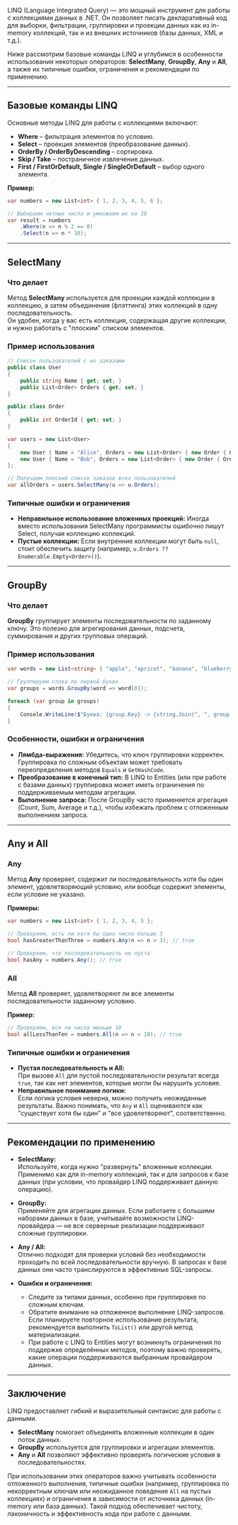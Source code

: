 LINQ (Language Integrated Query) — это мощный инструмент для работы с коллекциями данных в .NET. Он позволяет писать декларативный код для выборки, фильтрации, группировки и проекции данных как из in-memory коллекций, так и из внешних источников (базы данных, XML и т.д.).

Ниже рассмотрим базовые команды LINQ и углубимся в особенности использования некоторых операторов: **SelectMany**, **GroupBy**, **Any** и **All**, а также их типичные ошибки, ограничения и рекомендации по применению.

---

## Базовые команды LINQ

Основные методы LINQ для работы с коллекциями включают:

- **Where** – фильтрация элементов по условию.
- **Select** – проекция элементов (преобразование данных).
- **OrderBy / OrderByDescending** – сортировка.
- **Skip / Take** – постраничное извлечение данных.
- **First / FirstOrDefault, Single / SingleOrDefault** – выбор одного элемента.

**Пример:**

```C#
var numbers = new List<int> { 1, 2, 3, 4, 5, 6 };

// Выбираем четные числа и умножаем их на 10
var result = numbers
    .Where(n => n % 2 == 0)
    .Select(n => n * 10);

```

---

## SelectMany

### Что делает

Метод **SelectMany** используется для проекции каждой коллекции в коллекцию, а затем объединения (флэттинга) этих коллекций в одну последовательность.  
Он удобен, когда у вас есть коллекция, содержащая другие коллекции, и нужно работать с "плоским" списком элементов.

### Пример использования

```C#
// Список пользователей с их заказами
public class User
{
    public string Name { get; set; }
    public List<Order> Orders { get; set; }
}

public class Order
{
    public int OrderId { get; set; }
}

var users = new List<User>
{
    new User { Name = "Alice", Orders = new List<Order> { new Order { OrderId = 1 }, new Order { OrderId = 2 } } },
    new User { Name = "Bob", Orders = new List<Order> { new Order { OrderId = 3 } } }
};

// Получаем плоский список заказов всех пользователей
var allOrders = users.SelectMany(u => u.Orders);

```

### Типичные ошибки и ограничения

- **Неправильное использование вложенных проекций:** Иногда вместо использования SelectMany программисты ошибочно пишут Select, получая коллекцию коллекций.
- **Пустые коллекции:** Если внутренние коллекции могут быть `null`, стоит обеспечить защиту (например, `u.Orders ?? Enumerable.Empty<Order>()`).

---

## GroupBy

### Что делает

**GroupBy** группирует элементы последовательности по заданному ключу. Это полезно для агрегирования данных, подсчета, суммирования и других групповых операций.

### Пример использования

```C#
var words = new List<string> { "apple", "apricot", "banana", "blueberry", "cherry" };

// Группируем слова по первой букве
var groups = words.GroupBy(word => word[0]);

foreach (var group in groups)
{
    Console.WriteLine($"Буква: {group.Key} -> {string.Join(", ", group)}");
}

```

### Особенности, ошибки и ограничения

- **Лямбда-выражения:** Убедитесь, что ключ группировки корректен. Группировка по сложным объектам может требовать переопределения методов `Equals` и `GetHashCode`.
- **Преобразование в конечный тип:** В LINQ to Entities (или при работе с базами данных) группировка может иметь ограничения по поддерживаемым методам агрегации.
- **Выполнение запроса:** После GroupBy часто применяется агрегация (Count, Sum, Average и т.д.), чтобы избежать проблем с отложенным выполнением запроса.

---

## Any и All

### Any

Метод **Any** проверяет, содержит ли последовательность хотя бы один элемент, удовлетворяющий условию, или вообще содержит элементы, если условие не указано.

**Примеры:**

```C#
var numbers = new List<int> { 1, 2, 3, 4, 5 };

// Проверяем, есть ли хотя бы одно число больше 3
bool hasGreaterThanThree = numbers.Any(n => n > 3); // true

// Проверяем, что последовательность не пуста
bool hasAny = numbers.Any(); // true

```

### All

Метод **All** проверяет, удовлетворяют ли все элементы последовательности заданному условию.

**Пример:**

```C#
// Проверяем, все ли числа меньше 10
bool allLessThanTen = numbers.All(n => n < 10); // true

```

### Типичные ошибки и ограничения

- **Пустая последовательность и All:**  
    При вызове `All` для пустой последовательности результат всегда `true`, так как нет элементов, которые могли бы нарушить условие.
- **Неправильное понимание логики:**  
    Если логика условия неверна, можно получить неожиданные результаты. Важно понимать, что `Any` и `All` оцениваются как "существует хотя бы один" и "все удовлетворяют", соответственно.

---

## Рекомендации по применению

- **SelectMany:**  
    Используйте, когда нужно "развернуть" вложенные коллекции. Применимо как для in-memory коллекций, так и для запросов к базе данных (при условии, что провайдер LINQ поддерживает данную операцию).
    
- **GroupBy:**  
    Применяйте для агрегации данных. Если работаете с большими наборами данных в базе, учитывайте возможности LINQ-провайдера — не все серверные реализации поддерживают сложные группировки.
    
- **Any / All:**  
    Отлично подходят для проверки условий без необходимости проходить по всей последовательности вручную. В запросах к базе данных они часто транслируются в эффективные SQL-запросы.
    
- **Ошибки и ограничения:**
    
    - Следите за типами данных, особенно при группировке по сложным ключам.
    - Обратите внимание на отложенное выполнение LINQ-запросов. Если планируете повторное использование результата, рекомендуется выполнить `ToList()` или другой метод материализации.
    - При работе с LINQ to Entities могут возникнуть ограничения по поддержке определённых методов, поэтому важно проверять, какие операции поддерживаются выбранным провайдером данных.

---

## Заключение

LINQ предоставляет гибкий и выразительный синтаксис для работы с данными.

- **SelectMany** помогает объединять вложенные коллекции в один поток данных.
- **GroupBy** используется для группировки и агрегации элементов.
- **Any** и **All** позволяют эффективно проверять логические условия в последовательностях.

При использовании этих операторов важно учитывать особенности отложенного выполнения, типичные ошибки (например, группировка по некорректным ключам или неожиданное поведение `All` на пустых коллекциях) и ограничения в зависимости от источника данных (in-memory или база данных). Такой подход обеспечивает чистоту, лаконичность и эффективность кода при работе с данными.